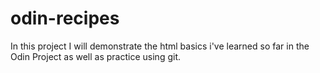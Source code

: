 # odin-recipes

In this project I will demonstrate the html basics i've learned so far in the Odin Project as well as practice using git.